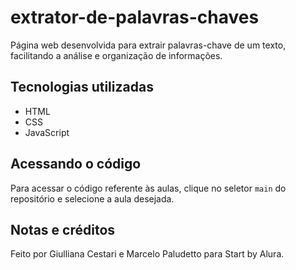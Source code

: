 # extrator-de-palavras-chaves
Página web desenvolvida para extrair palavras-chave de um texto, facilitando a análise e organização de informações.

## Tecnologias utilizadas
- HTML
- CSS
- JavaScript

## Acessando o código
Para acessar o código referente às aulas, clique no seletor `main` do repositório e selecione a aula desejada.

## Notas e créditos
Feito por Giulliana Cestari e Marcelo Paludetto para Start by Alura.
